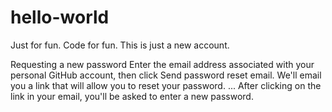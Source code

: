 # hello-world


Just for fun. Code for fun.
This is just a new account.


Requesting a new password
Enter the email address associated with your personal GitHub account, then click Send password reset email.
We'll email you a link that will allow you to reset your password. ...
After clicking on the link in your email, you'll be asked to enter a new password.
